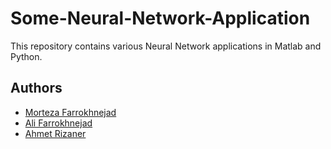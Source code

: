 # Some-Neural-Network-Application
This repository contains various Neural Network applications in Matlab and Python.



## Authors

- [Morteza Farrokhnejad](https://github.com/IAmFarrokhnejad)
- [Ali Farrokhnejad](https://www.github.com/afr0011)
- [Ahmet Rizaner](https://scholar.google.com/citations?hl=tr&user=A5l1iE8AAAAJ&view_op=list_works&sortby=pubdate)
